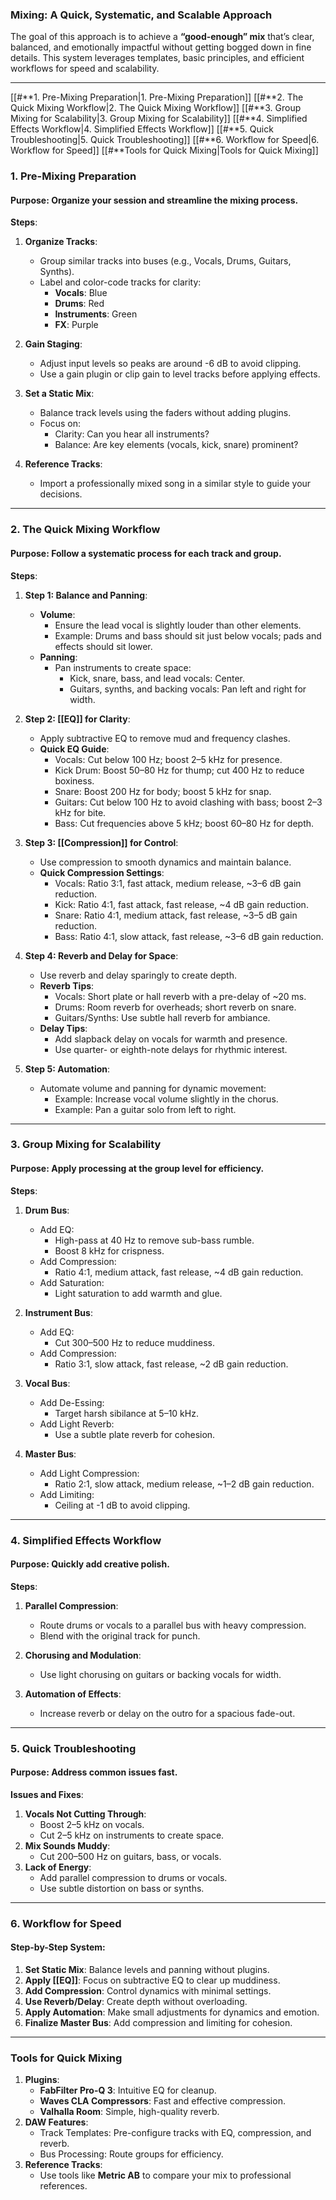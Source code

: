 ### **Mixing: A Quick, Systematic, and Scalable Approach**

The goal of this approach is to achieve a **“good-enough” mix** that’s clear, balanced, and emotionally impactful without getting bogged down in fine details. This system leverages templates, basic principles, and efficient workflows for speed and scalability.

---
[[#**1. Pre-Mixing Preparation|1. Pre-Mixing Preparation]]
[[#**2. The Quick Mixing Workflow|2. The Quick Mixing Workflow]]
[[#**3. Group Mixing for Scalability|3. Group Mixing for Scalability]]
[[#**4. Simplified Effects Workflow|4. Simplified Effects Workflow]]
[[#**5. Quick Troubleshooting|5. Quick Troubleshooting]]
[[#**6. Workflow for Speed|6. Workflow for Speed]]
[[#**Tools for Quick Mixing|Tools for Quick Mixing]]

### **1. Pre-Mixing Preparation**

#### **Purpose**: Organize your session and streamline the mixing process.

**Steps**:

1. **Organize Tracks**:
    
    - Group similar tracks into buses (e.g., Vocals, Drums, Guitars, Synths).
    - Label and color-code tracks for clarity:
        - **Vocals**: Blue
        - **Drums**: Red
        - **Instruments**: Green
        - **FX**: Purple
2. **Gain Staging**:
    
    - Adjust input levels so peaks are around -6 dB to avoid clipping.
    - Use a gain plugin or clip gain to level tracks before applying effects.
3. **Set a Static Mix**:
    
    - Balance track levels using the faders without adding plugins.
    - Focus on:
        - Clarity: Can you hear all instruments?
        - Balance: Are key elements (vocals, kick, snare) prominent?
4. **Reference Tracks**:
    
    - Import a professionally mixed song in a similar style to guide your decisions.

---

### **2. The Quick Mixing Workflow**

#### **Purpose**: Follow a systematic process for each track and group.

**Steps**:

1. **Step 1: Balance and Panning**:
    
    - **Volume**:
        - Ensure the lead vocal is slightly louder than other elements.
        - Example: Drums and bass should sit just below vocals; pads and effects should sit lower.
    - **Panning**:
        - Pan instruments to create space:
            - Kick, snare, bass, and lead vocals: Center.
            - Guitars, synths, and backing vocals: Pan left and right for width.
2. **Step 2: [[EQ]] for Clarity**:
    
    - Apply subtractive EQ to remove mud and frequency clashes.
    - **Quick EQ Guide**:
        - Vocals: Cut below 100 Hz; boost 2–5 kHz for presence.
        - Kick Drum: Boost 50–80 Hz for thump; cut 400 Hz to reduce boxiness.
        - Snare: Boost 200 Hz for body; boost 5 kHz for snap.
        - Guitars: Cut below 100 Hz to avoid clashing with bass; boost 2–3 kHz for bite.
        - Bass: Cut frequencies above 5 kHz; boost 60–80 Hz for depth.
3. **Step 3: [[Compression]] for Control**:
    
    - Use compression to smooth dynamics and maintain balance.
    - **Quick Compression Settings**:
        - Vocals: Ratio 3:1, fast attack, medium release, ~3–6 dB gain reduction.
        - Kick: Ratio 4:1, fast attack, fast release, ~4 dB gain reduction.
        - Snare: Ratio 4:1, medium attack, fast release, ~3–5 dB gain reduction.
        - Bass: Ratio 4:1, slow attack, fast release, ~3–6 dB gain reduction.
4. **Step 4: Reverb and Delay for Space**:
    
    - Use reverb and delay sparingly to create depth.
    - **Reverb Tips**:
        - Vocals: Short plate or hall reverb with a pre-delay of ~20 ms.
        - Drums: Room reverb for overheads; short reverb on snare.
        - Guitars/Synths: Use subtle hall reverb for ambiance.
    - **Delay Tips**:
        - Add slapback delay on vocals for warmth and presence.
        - Use quarter- or eighth-note delays for rhythmic interest.
5. **Step 5: Automation**:
    
    - Automate volume and panning for dynamic movement:
        - Example: Increase vocal volume slightly in the chorus.
        - Example: Pan a guitar solo from left to right.

---

### **3. Group Mixing for Scalability**

#### **Purpose**: Apply processing at the group level for efficiency.

**Steps**:

1. **Drum Bus**:
    
    - Add EQ:
        - High-pass at 40 Hz to remove sub-bass rumble.
        - Boost 8 kHz for crispness.
    - Add Compression:
        - Ratio 4:1, medium attack, fast release, ~4 dB gain reduction.
    - Add Saturation:
        - Light saturation to add warmth and glue.
2. **Instrument Bus**:
    
    - Add EQ:
        - Cut 300–500 Hz to reduce muddiness.
    - Add Compression:
        - Ratio 3:1, slow attack, fast release, ~2 dB gain reduction.
3. **Vocal Bus**:
    
    - Add De-Essing:
        - Target harsh sibilance at 5–10 kHz.
    - Add Light Reverb:
        - Use a subtle plate reverb for cohesion.
4. **Master Bus**:
    
    - Add Light Compression:
        - Ratio 2:1, slow attack, medium release, ~1–2 dB gain reduction.
    - Add Limiting:
        - Ceiling at -1 dB to avoid clipping.

---

### **4. Simplified Effects Workflow**

#### **Purpose**: Quickly add creative polish.

**Steps**:

1. **Parallel Compression**:
    
    - Route drums or vocals to a parallel bus with heavy compression.
    - Blend with the original track for punch.
2. **Chorusing and Modulation**:
    
    - Use light chorusing on guitars or backing vocals for width.
3. **Automation of Effects**:
    
    - Increase reverb or delay on the outro for a spacious fade-out.

---

### **5. Quick Troubleshooting**

#### **Purpose**: Address common issues fast.

**Issues and Fixes**:

1. **Vocals Not Cutting Through**:
    - Boost 2–5 kHz on vocals.
    - Cut 2–5 kHz on instruments to create space.
2. **Mix Sounds Muddy**:
    - Cut 200–500 Hz on guitars, bass, or vocals.
3. **Lack of Energy**:
    - Add parallel compression to drums or vocals.
    - Use subtle distortion on bass or synths.

---

### **6. Workflow for Speed**

#### **Step-by-Step System**:

1. **Set Static Mix**: Balance levels and panning without plugins.
2. **Apply [[EQ]]**: Focus on subtractive EQ to clear up muddiness.
3. **Add Compression**: Control dynamics with minimal settings.
4. **Use Reverb/Delay**: Create depth without overloading.
5. **Apply Automation**: Make small adjustments for dynamics and emotion.
6. **Finalize Master Bus**: Add compression and limiting for cohesion.

---

### **Tools for Quick Mixing**

1. **Plugins**:
    - **FabFilter Pro-Q 3**: Intuitive EQ for cleanup.
    - **Waves CLA Compressors**: Fast and effective compression.
    - **Valhalla Room**: Simple, high-quality reverb.
2. **DAW Features**:
    - Track Templates: Pre-configure tracks with EQ, compression, and reverb.
    - Bus Processing: Route groups for efficiency.
3. **Reference Tracks**:
    - Use tools like **Metric AB** to compare your mix to professional references.